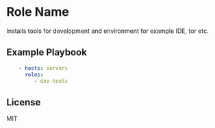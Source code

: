 Role Name
=========

Installs tools for development and environment for example IDE, tor etc.

Example Playbook
----------------
```yaml
    - hosts: servers
      roles:
         - dev-tools
```

License
-------

MIT

